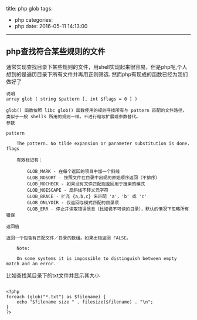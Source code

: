 title: php glob
tags:
  - php
categories:
  - php
date: 2016-05-11 14:13:00
---
## php查找符合某些规则的文件
通常实现查找目录下某些规则的文件，用shell实现起来很容易，但是php呢,个人想到的是遍历目录下所有文件并再用正则筛选.
然而php有现成的函数已经为我们做好了

```
说明
array glob ( string $pattern [, int $flags = 0 ] )

glob() 函数依照 libc glob() 函数使用的规则寻找所有与 pattern 匹配的文件路径，类似于一般 shells 所用的规则一样。不进行缩写扩展或参数替代。
参数

pattern

    The pattern. No tilde expansion or parameter substitution is done.
flags

    有效标记有：

        GLOB_MARK - 在每个返回的项目中加一个斜线
        GLOB_NOSORT - 按照文件在目录中出现的原始顺序返回（不排序）
        GLOB_NOCHECK - 如果没有文件匹配则返回用于搜索的模式
        GLOB_NOESCAPE - 反斜线不转义元字符
        GLOB_BRACE - 扩充 {a,b,c} 来匹配 'a'，'b' 或 'c'
        GLOB_ONLYDIR - 仅返回与模式匹配的目录项
        GLOB_ERR - 停止并读取错误信息（比如说不可读的目录），默认的情况下忽略所有错误

返回值

返回一个包含有匹配文件／目录的数组。如果出错返回 FALSE。

    Note:

    On some systems it is impossible to distinguish between empty match and an error. 
```

比如查找某目录下的txt文件并显示其大小
```

<?php
foreach (glob("*.txt") as $filename) {
    echo "$filename size " . filesize($filename) . "\n";
}
?>
```
